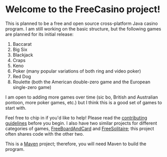 # Welcome to the FreeCasino project!
This is planned to be a free and open source cross-platform Java casino program. I am still working on the basic structure, but the following games are planned for its initial release:
1. Baccarat
2. Big Six
3. Blackjack
4. Craps
5. Keno
6. Poker (many popular variations of both ring and video poker)
7. Red Dog
8. Roulette (both the American double-zero game and the European single-zero game)

I am open to adding more games over time (sic bo, British and Australian pontoon, more poker games, etc.) but I think this is a good set of games to start with.

Feel free to chip in if you'd like to help! Please read the [contributing guidelines](/CONTRIBUTING.md) before you begin. I also have two similar projects for different categories of games, [FreeBoardAndCard](https://github.com/StrangerCoug/FreeBoardAndCard) and [FreeSolitaire](https://github.com/StrangerCoug/FreeSolitaire); this project often shares code with the other two.

This is a [Maven](https://maven.apache.org/) project; therefore, you will need Maven to build the program. 
